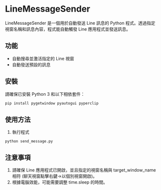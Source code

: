 # LineMessageSender

LineMessageSender 是一個用於自動發送 Line 訊息的 Python 程式。透過指定視窗名稱和訊息內容，程式能自動觸發 Line 應用程式並發送訊息。

## 功能
- 自動搜尋並激活指定的 Line 視窗
- 自動發送預設的訊息

## 安裝

請確保已安裝 Python 3 和以下相依套件：
```sh
pip install pygetwindow pyautogui pyperclip
```

## 使用方法

1. 執行程式
```
python send_message.py
```

## 注意事項
1. 請確保 Line 應用程式已開啟，並且指定的視窗名稱與 target_window_name 相符 (聊天視窗點擊右鍵->以個別視窗開啟)。
2. 根據電腦效能，可能需要調整 time.sleep 的時間。